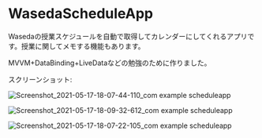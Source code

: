 # WasedaScheduleApp
Wasedaの授業スケジュールを自動で取得してカレンダーにしてくれるアプリです。授業に関してメモする機能もあります。

MVVM+DataBinding+LiveDataなどの勉強のために作りました。

スクリーンショット:

![Screenshot_2021-05-17-18-07-44-110_com example scheduleapp](https://user-images.githubusercontent.com/10581680/118465572-fa49e680-b73c-11eb-91a6-edd880e93e9f.jpg)


![Screenshot_2021-05-17-18-09-32-612_com example scheduleapp](https://user-images.githubusercontent.com/10581680/118465525-ec946100-b73c-11eb-86e4-378901b510a7.jpg)

![Screenshot_2021-05-17-18-07-22-105_com example scheduleapp](https://user-images.githubusercontent.com/10581680/118465552-f5853280-b73c-11eb-8840-fba4742e6436.jpg)